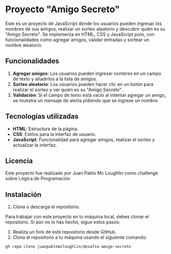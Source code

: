# Proyecto "Amigo Secreto"

Este es un proyecto de JavaScript donde los usuarios pueden ingresar los nombres de sus amigos, realizar un sorteo aleatorio y descubrir quién es su "Amigo Secreto". Se implementa en HTML, CSS y JavaScript puro, con funcionalidades como agregar amigos, validar entradas y sortear un nombre aleatorio.

## Funcionalidades

1. **Agregar amigos**: Los usuarios pueden ingresar nombres en un campo de texto y añadirlos a la lista de amigos.
2. **Sorteo aleatorio**: Los usuarios pueden hacer clic en un botón para realizar el sorteo y ver quién es su "Amigo Secreto".
3. **Validación**: Si el campo de texto está vacío al intentar agregar un amigo, se muestra un mensaje de alerta pidiendo que se ingrese un nombre.

## Tecnologías utilizadas

- **HTML**: Estructura de la página.
- **CSS**: Estilos para la interfaz de usuario.
- **JavaScript**: Funcionalidad para agregar amigos, realizar el sorteo y actualizar la interfaz.

## Licencia
Este proyecto fue realizado por Juan Pablo Mc Loughlin como challenge sobre Lógica de Programación 

## Instalación

1. Clona o descarga el repositorio.
 
Para trabajar con este proyecto en tu máquina local, debes clonar el repositorio. Si aún no lo has hecho, sigue estos pasos:

1. Realiza un fork de este repositorio desde GitHub.
2. Clona el repositorio a tu máquina usando el siguiente comando:
```bash
gh repo clone juanpablomcloughlin/desafio-amigo-secreto
